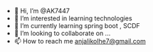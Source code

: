 - 👋 Hi, I’m @AK7447
- 👀 I’m interested in learning technologies
- 🌱 I’m currently learning spring boot , SCDF
- 💞️ I’m looking to collaborate on ...
- 📫 How to reach me anjalikolhe7@gmail.com

<!---
AK7447/AK7447 is a ✨ special ✨ repository because its `README.md` (this file) appears on your GitHub profile.
You can click the Preview link to take a look at your changes.
--->
